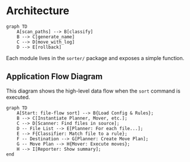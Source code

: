 # Architecture

```mermaid
graph TD
    A[scan_paths] --> B[classify]
    B --> C[generate_name]
    C --> D[move_with_log]
    D --> E[rollback]
```

Each module lives in the `sorter/` package and exposes a simple function.

## Application Flow Diagram

This diagram shows the high-level data flow when the `sort` command is executed.

```mermaid
graph TD
    A[Start: file-flow sort] --> B{Load Config & Rules};
    B --> C[Instantiate Planner, Mover, etc.];
    C --> D[Scanner: Find files in source];
    D -- File List --> E[Planner: For each file...];
    E --> F{Classifier: Match file to a rule};
    F -- Destination --> G[Planner: Create Move Plan];
    G -- Move Plan --> H{Mover: Execute moves};
    H --> I[Reporter: Show summary];
end
```
